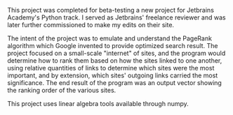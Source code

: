 This project was completed for beta-testing a new project for Jetbrains Academy's Python track. I served as Jetbrains' freelance reviewer and was later further commissioned to make my edits on their site. 

The intent of the project was to emulate and understand the PageRank algorithm which Google invented to provide optimized search result. The project focused on a small-scale "internet" of sites, and the program would determine how to rank them based on how the sites linked to one another, using relative quantities of links to determine which sites were the most important, and by extension, which sites' outgoing links carried the most significance. The end result of the program was an output vector showing the ranking order of the various sites. 

This project uses linear algebra tools available through numpy. 
